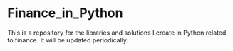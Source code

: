 # Finance_in_Python

This is a repository for the libraries and solutions I create in Python related to finance. It will be updated periodically.
